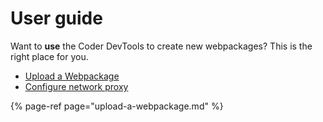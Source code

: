 # User guide

Want to **use** the Coder DevTools to create new webpackages? This is the right place for you.

* [Upload a Webpackage](upload-a-webpackage/README.md)
* [Configure network proxy](config-proxy.md)

{% page-ref page="upload-a-webpackage.md" %}